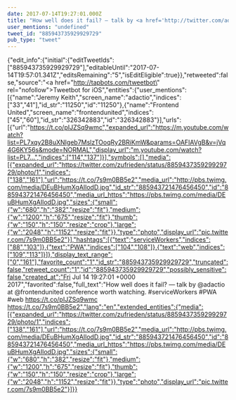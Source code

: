 ```yaml
---
date: 2017-07-14T19:27:01.000Z
title: "How well does it fail? — talk by <a href='http://twitter.com/adactio'>@adactio</a> at <a href='http://twitter.com/frontendunited'>@frontendunited</a> conference worth watching. #serviceWorkers #PWA #web https://t.co/pIJZSq9wmc https://t.co/7s9m0BB5e2″"
user_mentions: "undefined"
tweet_id: "885943735929929729"
pub_type: "tweet"
---
```

{"edit_info":{"initial":{"editTweetIds":["885943735929929729"],"editableUntil":"2017-07-14T19:57:01.341Z","editsRemaining":"5","isEditEligible":true}},"retweeted":false,"source":"<a href=\"http://tapbots.com/tweetbot\" rel=\"nofollow\">Tweetbot for iΟS</a>","entities":{"user_mentions":[{"name":"Jeremy Keith","screen_name":"adactio","indices":["33","41"],"id_str":"11250","id":"11250"},{"name":"Frontend United","screen_name":"frontendunited","indices":["45","60"],"id_str":"326342883","id":"326342883"}],"urls":[{"url":"https://t.co/pIJZSq9wmc","expanded_url":"https://m.youtube.com/watch?list=PL7xqy2B8uXNIgeb7MslzTOoqRy2BRiKmW&params=OAFIAVgB&v=jVq4G6KY56s&mode=NORMAL","display_url":"m.youtube.com/watch?list=PL7…","indices":["114","137"]}],"symbols":[],"media":[{"expanded_url":"https://twitter.com/zufrieden/status/885943735929929729/photo/1","indices":["138","161"],"url":"https://t.co/7s9m0BB5e2","media_url":"http://pbs.twimg.com/media/DEuBHumXgAIlodD.jpg","id_str":"885943721476456450","id":"885943721476456450","media_url_https":"https://pbs.twimg.com/media/DEuBHumXgAIlodD.jpg","sizes":{"small":{"w":"680","h":"382","resize":"fit"},"medium":{"w":"1200","h":"675","resize":"fit"},"thumb":{"w":"150","h":"150","resize":"crop"},"large":{"w":"2048","h":"1152","resize":"fit"}},"type":"photo","display_url":"pic.twitter.com/7s9m0BB5e2"}],"hashtags":[{"text":"serviceWorkers","indices":["88","103"]},{"text":"PWA","indices":["104","108"]},{"text":"web","indices":["109","113"]}]},"display_text_range":["0","161"],"favorite_count":"1","id_str":"885943735929929729","truncated":false,"retweet_count":"1","id":"885943735929929729","possibly_sensitive":false,"created_at":"Fri Jul 14 19:27:01 +0000 2017","favorited":false,"full_text":"How well does it fail? — talk by @adactio at @frontendunited conference worth watching. #serviceWorkers #PWA #web https://t.co/pIJZSq9wmc https://t.co/7s9m0BB5e2","lang":"en","extended_entities":{"media":[{"expanded_url":"https://twitter.com/zufrieden/status/885943735929929729/photo/1","indices":["138","161"],"url":"https://t.co/7s9m0BB5e2","media_url":"http://pbs.twimg.com/media/DEuBHumXgAIlodD.jpg","id_str":"885943721476456450","id":"885943721476456450","media_url_https":"https://pbs.twimg.com/media/DEuBHumXgAIlodD.jpg","sizes":{"small":{"w":"680","h":"382","resize":"fit"},"medium":{"w":"1200","h":"675","resize":"fit"},"thumb":{"w":"150","h":"150","resize":"crop"},"large":{"w":"2048","h":"1152","resize":"fit"}},"type":"photo","display_url":"pic.twitter.com/7s9m0BB5e2"}]}}
